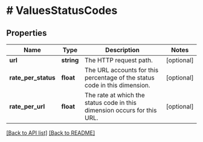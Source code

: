 # # ValuesStatusCodes

## Properties

Name | Type | Description | Notes
------------ | ------------- | ------------- | -------------
**url** | **string** | The HTTP request path. | [optional] 
**rate_per_status** | **float** | The URL accounts for this percentage of the status code in this dimension. | [optional] 
**rate_per_url** | **float** | The rate at which the status code in this dimension occurs for this URL. | [optional] 


[[Back to API list]](../../README.md#endpoints) [[Back to README]](../../README.md)
